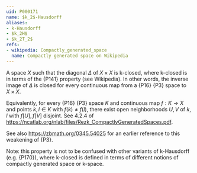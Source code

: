 ```yaml
---
uid: P000171
name: $k_2$-Hausdorff
aliases:
- k-Hausdorff
- $k_2H$
- $k_2T_2$
refs:
- wikipedia: Compactly_generated_space
  name: Compactly generated space on Wikipedia
---
```


A space $X$ such that the diagonal $\Delta$ of $X\times X$ is k-closed, where k-closed is in terms of the {P141} property (see Wikipedia).  In other words, the inverse image of $\Delta$ is closed for every continuous map from a
{P16} {P3} space to $X\times X$.

Equivalently, for every {P16} {P3} space $K$ and
continuous map $f:K\to X$ and points $k,l\in K$ with $f(k)\not=f(l)$,
there exist open neighborhoods $U,V$ of $k,l$ with $f[U],f[V]$
disjoint. See 4.2.4 of <https://ncatlab.org/nlab/files/Rezk_CompactlyGeneratedSpaces.pdf>.

See also <https://zbmath.org/0345.54025> for an earlier
reference to this weakening of {P3}.

Note: this property is not to be confused with other variants of k-Hausdorff (e.g. {P170}), where k-closed is defined in terms of different notions of compactly generated space or k-space.

